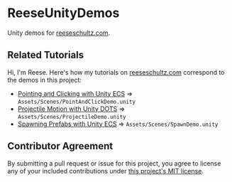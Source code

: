 # ReeseUnityDemos

Unity demos for [reeseschultz.com](https://reeseschultz.com).

## Related Tutorials

Hi, I'm Reese. Here's how my tutorials on [reeseschultz.com](https://reeseschultz.com) correspond to the demos in this project:

* [Pointing and Clicking with Unity ECS](https://reeseschultz.com/pointing-and-clicking-with-unity-ecs/) ⇒ `Assets/Scenes/PointAndClickDemo.unity`
* [Projectile Motion with Unity DOTS](https://reeseschultz.com/projectile-motion-with-unity-dots/) ⇒ `Assets/Scenes/ProjectileDemo.unity`
* [Spawning Prefabs with Unity ECS](https://reeseschultz.com/spawning-prefabs-with-unity-ecs/) ⇒ `Assets/Scenes/SpawnDemo.unity`

## Contributor Agreement

By submitting a pull request or issue for this project, you agree to license any of your included contributions under [this project's MIT license](https://github.com/reeseschultz/ReeseUnityDemos/blob/master/LICENSE).
